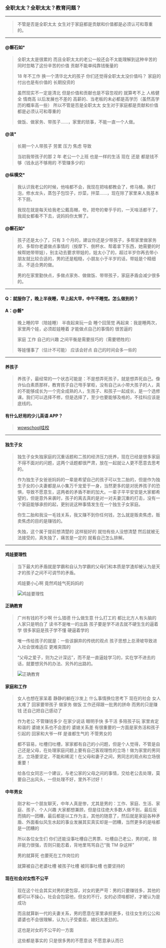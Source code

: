 ### 全职太太？全职太太？教育问题？

---
> 不管是否是全职太太 女生对于家庭都是贡献和价值都是必须认可和尊重的。
---

#### @磐石如*
> 全职太太是很累的 而且全职太太的老公一般还会不太能理解到这种辛苦的 同时忽略了这份辛苦的价值 贡献不能单纯靠钱衡量的
>
> 18 年不工作 换一个清华北大的孩子 你们还觉得全职太太没价值吗？ 家庭的付出也是有价值的 长期投资的
>
> 虽然现实不一定是清北 但是价值和贡献也是不容忽视的 就算考不上 人格健全 情商高 以后发展也不差的 高薪的、当老板的未必都是高学历（虽然高学历的概率高一些）  所以不管是否是全职太太 女生对于家庭都是贡献和价值都是必须认可和尊重的
>
> 做饭、做家务、带孩子……，家里的琐事，不能一直一个人做。

#### @淡*
> 长期一个人带孩子 劳累 压力 焦虑 导致
>
> 当初我带孩子的那 2 年 老公一个上班 也是一样的生活 现在 还是 都是钱不够（钱永远不够用的 不管赚多少的）

#### @纵横交*
> 我认识我老公的时候，他啥都不会，我现在把啥都教会了，修马桶，换灯泡，修水龙头，蒸包子包饺子，炒菜，拌菜……，现在除了家里来人我基本不下厨。
>
> 我现在就是每天给我老公戴高帽，夸。把夸的晕乎乎的，一天啥活都干了，我闺女都看不下去，说妈妈你太懒了。

#### @磐石如*
> 孩子还是太小了，只有 3 个月的，建议你还是少带孩子，多帮家里做家务的、多帮你老婆做点事情的（按摩下、倒杯水、帮着拿下东西，她需要的时候帮她带带娃），别主动去要求带娃的，娃太小了的，超过半岁你再去带小朋友就比较合适的，男的还是粗糙，小朋友小于半岁的话，带娃是个精细活，不适合男的做。
>
> 男的在家里勤快点，多做点家务、做做饭、带带孩子，家庭矛盾会减少很多的。

---
#### Q：就服你了，晚上半夜睡，早上起大早，中午不睡觉。怎么做到的？

#### A：@磐*
> 晚上睡的早（陪娃睡） 半夜起来玩一会 睡个回笼觉 再起来：我是睡两次，家里两个娃，必须趁娃睡着 才能做点自己的事情的 很苦逼的
>
> 家庭 工作 自己的兴趣 之间平衡是需要技巧的（需要牺牲的）
>
> 等娃懂事了（估计不可能） 应该会好点 自己的时间会多一些的

---

#### 养孩子
> 养孩子，最经常的一个状态可能是：不是想弄死孩子，就是想弄死自己。像许仙白素质那样，教育孩子自己甩手掌柜，没有自己从小带大孩子的人，真的不能够成长为一个完全成熟的人，生孩子、和孩子一起成长，是一个选修课。我们可以选择不修，但是选择了，至少也要能够及格的，不挂科应该是底线的。

#### 有什么好用的少儿英语 APP？
>
> [wowschool哇校](http://www.wowschool.com)

---

#### 独生子女
> 独生子女失独家庭的沉重话题和二孩的经济压力抚养，现在已经是很多家庭不得不面对的问题，这两个话题都很严肃，放在一起就让人更不愿意去思考的。
>
> 作为独生子女爸爸妈妈的一辈是希望自己的孩子可以生二胎的，但是作为独生子女的小夫妻都是从小集万千宠爱于一身，当然更多的是对抚养孩子的恐惧，导致不愿意生，这两者的矛盾不断的加大。一辈子平平安安是大家都希望的，但是意外来袭时，孩子的离去真的是对一对夫妻沉重的打击，没有一个家庭能够承担的起，更别说这种事情发生在一个独生子女家庭。
>
> 你生二胎和我没一毛钱关系，我又赚不到你任何钱，怎么就是贩卖焦虑，贩卖焦虑的目的是赚钱的。
>
> 失独，这个属于提前想清楚的 这样挺好的 就怕有些人没想清楚 然后就被无法接受的，真失独了，痛苦是一定的 就看自己怎么排解。

---

#### 鸡娃要理性
> 当下最大的矛盾就是学霸和自认为学霸的父母们和本质是学渣却被认为是天才的孩子之间不可调节的矛盾。
>
> 鸡娃要小心啊 竟然鸡娃气死妈妈的
>
> ![鸡娃要理性](/配图/016/016-003.png)


#### 正确教育
> 广州有钱的不少啊 什么猎德  什么做生意 什么打工的 都比北方人有头脑的 人家只是明白了 读书不是唯一的出路 孩子要是学不进去就不硬生生的逼着学  很多家庭是孩子学不懂 硬逼着学的
>
> 唯一传给孩子的就是：一些该摒弃的传统的观点 孩子思想上总滑坡导致进入社会很难适应 更难突围的
>
> “父母之爱子，则为之计深远”，而不是一直逼娃学习的，实在学不进去的话，就要想另外的办法、另外的出路的。
>
> ![正确教育](/配图/016/016-003.jpg)

#### 家庭和工作
> 女人也想在家呆着  静静的躺在沙发上   什么事情换位思考下   现在的社会  女人太难了  回家要带孩子 做家务 做饭  工作还得跟一批男的拼命  而男的只是赚钱  还自己把自己感动了
>
> 作为老公 不管赚钱多少 在家少说话 眼明手快 多干活 多陪孩子玩  家里肯定和谐的 婆媳关系也不会差的 婆媳关系差 有很重要的一方面是家务活和孩子引起的 回家和大爷一样 是谁都生气的 不管男女的
>
> 都不容易，吐槽归吐槽，家家都有自己的小问题，但是个人觉得，不管是自己还是父母，在处理家庭问题上要有自己客观理性的立场！做为家里的男同志，立场要坚定，不能和稀泥！在父母和妻子之间，男同志的观点和立场很重要！
>
> 给各位女同志一个建议，与老公家的父母之间的事情，交给老公去处理，莫要自己出风头，一但处理不好，里外不讨好！

#### 中年男女
> 刚才和一个朋友聊天，中年人真是惨，尤其是男的：工作、家庭、生活、家庭、孩子、个人兴趣 大家都想兼顾，但是往往绝大多数人做不到，最后反而搞的一团糟，最后都是以工作为主，其他的随意了，然后就是家庭各种矛盾、外面看似风生水起的事业发展其实真实却是一团糟，当然更多的是啥都是一团糟的
>
> 所以各位女生们 你们还能没事吐槽自己男票、吐槽自己老公，男的呢，除非能力很强，否则只能忍着，背地里骂骂自己“我 TM 杂这样”
>
> 男的就算死 也要死在工作岗位的
>
> 就算被自己老婆吐槽 被孩子吐槽 被同事吐槽 也要坚持的

#### 现在社会对女性不公平
> 现在这个社会其实对男的更包容，对女的更严苛：男的只要赚钱多，其他的都可以不操心，社会会包容他，但女的不行，女的必须啥都好，才被认为是成功
>
> 而且就算新一代的夫妻关系，男的愿意在家里承担更多，往往女生的公公和婆婆也不会很理解，认为儿子受委屈，媳妇太差劲的。
>
> 这也是对女的不公平的一方面
>
> 这些都是事实的 只是很多男的不愿意说 不愿意承认而已
